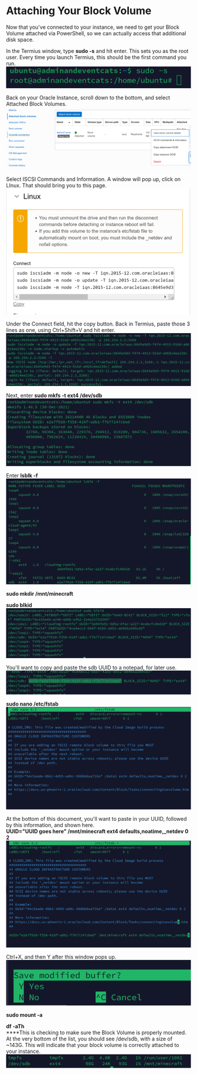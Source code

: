 # Attaching Your Block Volume

Now that you've connected to your instance, we need to get your Block Volume attached via PowerShell, so we can actually access that additional disk space.&#x20;

In the Termius window, type **sudo -s** and hit enter. This sets you as the root user. Every time you launch Termius, this should be the first command you run. \
![](<../../.gitbook/assets/image (14).png>)

Back on your Oracle Instance, scroll down to the bottom, and select Attached Block Volumes. \
![](<../../.gitbook/assets/image (26).png>)

Select ISCSI Commands and Information. A window will pop up, click on LInux. That should bring you to this page. \
![](<../../.gitbook/assets/image (13).png>)

Under the Connect field, hit the copy button. Back in Termius, paste those 3 lines as one, using Ctrl+Shift+V and hit enter.\
![](<../../.gitbook/assets/image (3).png>)

Next, enter **sudo mkfs -t ext4 /dev/sdb** \
****![](<../../.gitbook/assets/image (23).png>)****

Enter **lsblk -f**\
****![](<../../.gitbook/assets/image (21).png>)****

**sudo mkdir /mnt/minecraft**

**sudo blkid**\
****![](<../../.gitbook/assets/image (11).png>)****

You'll want to copy and paste the sdb UUID to a notepad, for later use. \
![](<../../.gitbook/assets/image (17).png>)

**sudo nano /etc/fstab**\
****![](<../../.gitbook/assets/image (15) (1).png>)****

At the bottom of this document, you'll want to paste in your UUID, followed by this information, and shown here. \
**UUID="UUID goes here" /mnt/minecraft ext4 defaults,noatime,\_netdev 0 2**\
****![](<../../.gitbook/assets/image (18).png>)****

Ctrl+X, and then Y after this window pops up. \
![](<../../.gitbook/assets/image (10) (1).png>)

**sudo mount -a**

**df -aTh**\
****This is checking to make sure the Block Volume is properly mounted. At the very bottom of the list, you should see /dev/sdb, with a size of \~143G. This will indicate that your block volume is correctly attached to your instance.\
![](<../../.gitbook/assets/image (4).png>)



